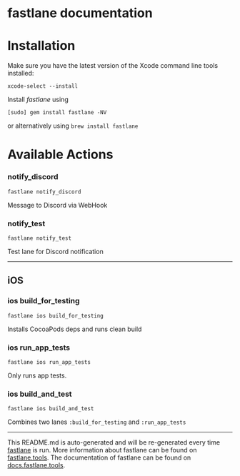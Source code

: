 fastlane documentation
================
# Installation

Make sure you have the latest version of the Xcode command line tools installed:

```
xcode-select --install
```

Install _fastlane_ using
```
[sudo] gem install fastlane -NV
```
or alternatively using `brew install fastlane`

# Available Actions
### notify_discord
```
fastlane notify_discord
```
Message to Discord via WebHook
### notify_test
```
fastlane notify_test
```
Test lane for Discord notification

----

## iOS
### ios build_for_testing
```
fastlane ios build_for_testing
```
Installs CocoaPods deps and runs clean build
### ios run_app_tests
```
fastlane ios run_app_tests
```
Only runs app tests.
### ios build_and_test
```
fastlane ios build_and_test
```
Combines two lanes `:build_for_testing` and `:run_app_tests`

----

This README.md is auto-generated and will be re-generated every time [fastlane](https://fastlane.tools) is run.
More information about fastlane can be found on [fastlane.tools](https://fastlane.tools).
The documentation of fastlane can be found on [docs.fastlane.tools](https://docs.fastlane.tools).
